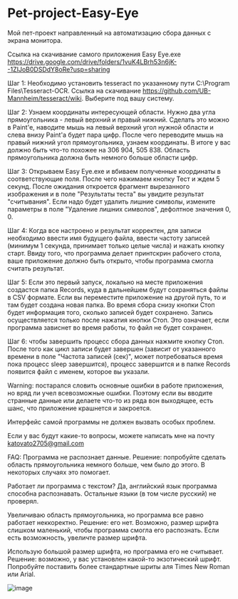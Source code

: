 # Pet-project-Easy-Eye

  Мой пет-проект направленный на автоматизацию сбора данных с экрана монитора. 

  Ссылка на скачивание самого приложения Easy Eye.exe https://drive.google.com/drive/folders/1vuK4LBrh53n6jK--1ZIJoB0DSDdY8oRe?usp=sharing

  Шаг 1: Необходимо установить tesseract по указанному пути C:\Program Files\Tesseract-OCR. Ссылка на скачивание https://github.com/UB-Mannheim/tesseract/wiki. Выберите под вашу систему. 

  Шаг 2: Узнаем координаты интересующей области. Нужно два угла прямоугольника - левый верхний и правый нижний. Сделать это можно в Paint'e, наводите мышь на левый верхний угол нужной области и слева внизу Paint'a будет пара цифр. После чего переводите мышь на правый нижний угол прямоугольника, узнаем координаты. В итоге у вас должно быть что-то похожее на 306 904, 505 838. Область прямоугольника должна быть немного больше области цифр.

  Шаг 3: Открываем Easy Eye.exe и вбиваем полученные координаты в соответствующие поля. После чего нажимаем кнопку Тест и ждем 5 секунд. После ожидания откроется фрагмент вырезанного изображения и в поле "Результаты теста" вы увидите результат "считывания". Если надо будет удалить лишние символы, измените параметры в поле "Удаление лишних символов", дефолтное значения 0, 0.

  Шаг 4: Когда все настроено и результат корректен, для записи необходимо ввести имя будущего файла, ввести частоту записей (минимум 1 секунда, принимает только целые числа) и нажать кнопку старт. Ввиду того, что программа делает принтскрин рабочего стола, ваше приложение должно быть открыто, чтобы программа смогла считать результат. 

  Шаг 5: Если это первый запуск, локально на месте приложения создастся папка Records, куда в дальнейшем будут сохраняться файлы в CSV формате. Если вы переместите приложение на другой путь, то и там будет создана новая папка. Во время сбора снизу кнопки Стоп будет информация того, сколько записей будет сохранено. Запись осуществляется только после нажатия кнопки Стоп. Это означает, если программа зависнет во время работы, то файл не будет сохранен.

  Шаг 6: чтобы завершить процесс сбора данных нажмите кнопку Стоп. После того как цикл записи будет завершен (зависит от указанного времени в поле "Частота записей (сек)", может потребоваться время пока процесс sleep завершится), процесс завершится и в папке Records появится файл с именем, которое вы указали. 

  Warning: постарался словить основные ошибки в работе приложения, но вряд ли учел всевозможные ошибки. Поэтому если вы вводите странные данные или делаете что-то из ряда вон выходящее, есть шанс, что приложение крашнется и закроется.

  Интерфейс самой программы не должен вызвать особых проблем.

  Если у вас будут какие-то вопросы, можете написать мне на почту katovato2705@gmail.com
  
  FAQ: Программа не распознает данные. Решение: попробуйте сделать область прямоугольника немного больше, чем было до этого. В некоторых случаях это помогает.
  
   Работает ли программа с текстом? Да, английский язык программа способна распознавать. Остальные языки (в том числе русский) не проверял. 
   
   Увеличиваю область прямоугольника, но программа все равно работает неккоректно. Решение: его нет. Возможно, размер шрифта слишком маленький, чтобы программа смогла его распознать. Если есть возможность, увеличте размер шрифта. 
   
   Использую большой размер шрифта, но программа его не считывает. Решение: возможно, у вас установлен какой-то экзотический шрифт. Попробуйте поставить более стандартные шриты аля Times New Roman или Arial. 
  

![image](https://user-images.githubusercontent.com/69383370/133991740-ca638261-f090-4330-bcec-1dba79070a0a.png)
